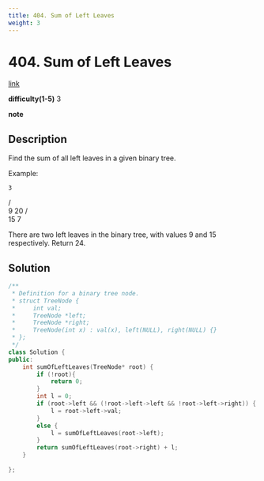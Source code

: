 ```yaml
---
title: 404. Sum of Left Leaves
weight: 3
---
```

# 404. Sum of Left Leaves
[link](https://leetcode.com/problems/sum-of-left-leaves/)

**difficulty(1-5)**
3

**note**

## Description
Find the sum of all left leaves in a given binary tree.

Example:

    3
   / \
  9  20
    /  \
   15   7

There are two left leaves in the binary tree, with values 9 and 15 respectively. Return 24.

## Solution
```c++
/**
 * Definition for a binary tree node.
 * struct TreeNode {
 *     int val;
 *     TreeNode *left;
 *     TreeNode *right;
 *     TreeNode(int x) : val(x), left(NULL), right(NULL) {}
 * };
 */
class Solution {
public:
    int sumOfLeftLeaves(TreeNode* root) {
        if (!root){
            return 0;
        }
        int l = 0;
        if (root->left && (!root->left->left && !root->left->right)) {
            l = root->left->val;
        }
        else {
            l = sumOfLeftLeaves(root->left);
        }
        return sumOfLeftLeaves(root->right) + l;
    }    
    
};
```